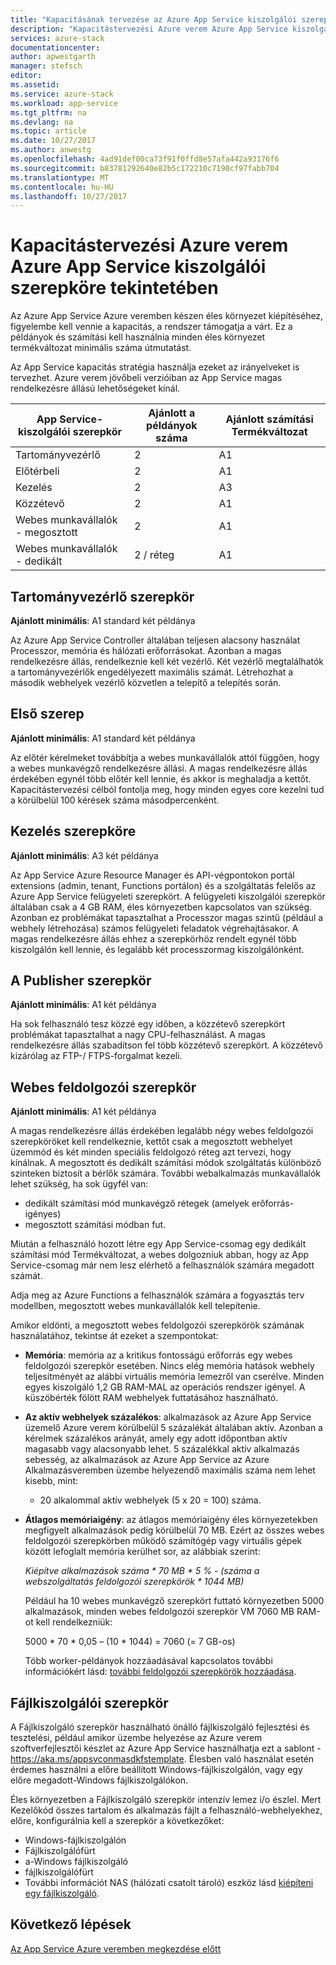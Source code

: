 ```yaml
---
title: "Kapacitásának tervezése az Azure App Service kiszolgálói szerepkörök Azure verem |} Microsoft Docs"
description: "Kapacitástervezési Azure verem Azure App Service kiszolgálói szerepköre tekintetében"
services: azure-stack
documentationcenter: 
author: apwestgarth
manager: stefsch
editor: 
ms.assetid: 
ms.service: azure-stack
ms.workload: app-service
ms.tgt_pltfrm: na
ms.devlang: na
ms.topic: article
ms.date: 10/27/2017
ms.author: anwestg
ms.openlocfilehash: 4ad91def00ca73f91f0ffd8e57afa442a93176f6
ms.sourcegitcommit: b83781292640e82b5c172210c7190cf97fabb704
ms.translationtype: MT
ms.contentlocale: hu-HU
ms.lasthandoff: 10/27/2017
---
```

# <a name="capacity-planning-for-azure-app-service-server-roles-in-azure-stack"></a>Kapacitástervezési Azure verem Azure App Service kiszolgálói szerepköre tekintetében

Az Azure App Service Azure veremben készen éles környezet kiépítéséhez, figyelembe kell vennie a kapacitás, a rendszer támogatja a várt.  Ez a példányok és számítási kell használnia minden éles környezet termékváltozat minimális száma útmutatást.

Az App Service kapacitás stratégia használja ezeket az irányelveket is tervezhet. Azure verem jövőbeli verzióiban az App Service magas rendelkezésre állású lehetőségeket kínál.

| App Service-kiszolgálói szerepkör | Ajánlott a példányok száma | Ajánlott számítási Termékváltozat|
| --- | --- | --- |
| Tartományvezérlő | 2 | A1 |
| Előtérbeli | 2 | A1 |
| Kezelés | 2 | A3 |
| Közzétevő | 2 | A1 |
| Webes munkavállalók - megosztott | 2 | A1 |
| Webes munkavállalók - dedikált | 2 / réteg | A1 |

## <a name="controller-role"></a>Tartományvezérlő szerepkör

**Ajánlott minimális**: A1 standard két példánya

Az Azure App Service Controller általában teljesen alacsony használat Processzor, memória és hálózati erőforrásokat. Azonban a magas rendelkezésre állás, rendelkeznie kell két vezérlő. Két vezérlő megtalálhatók a tartományvezérlők engedélyezett maximális számát. Létrehozhat a második webhelyek vezérlő közvetlen a telepítő a telepítés során.

## <a name="front-end-role"></a>Első szerep

**Ajánlott minimális**: A1 standard két példánya

Az előtér kérelmeket továbbítja a webes munkavállalók attól függően, hogy a webes munkavégző rendelkezésre állási. A magas rendelkezésre állás érdekében egynél több előtér kell lennie, és akkor is meghaladja a kettőt. Kapacitástervezési célból fontolja meg, hogy minden egyes core kezelni tud a körülbelül 100 kérések száma másodpercenként.

## <a name="management-role"></a>Kezelés szerepköre

**Ajánlott minimális**: A3 két példánya

Az App Service Azure Resource Manager és API-végpontokon portál extensions (admin, tenant, Functions portálon) és a szolgáltatás felelős az Azure App Service felügyeleti szerepkört. A felügyeleti kiszolgálói szerepkör általában csak a 4 GB RAM, éles környezetben kapcsolatos van szükség. Azonban ez problémákat tapasztalhat a Processzor magas szintű (például a webhely létrehozása) számos felügyeleti feladatok végrehajtásakor. A magas rendelkezésre állás ehhez a szerepkörhöz rendelt egynél több kiszolgálón kell lennie, és legalább két processzormag kiszolgálónként.

## <a name="publisher-role"></a>A Publisher szerepkör

**Ajánlott minimális**: A1 két példánya

Ha sok felhasználó tesz közzé egy időben, a közzétevő szerepkört problémákat tapasztalhat a nagy CPU-felhasználást. A magas rendelkezésre állás szabadítson fel több közzétevő szerepkört.  A közzétevő kizárólag az FTP-/ FTPS-forgalmat kezeli.

## <a name="web-worker-role"></a>Webes feldolgozói szerepkör

**Ajánlott minimális**: A1 két példánya

A magas rendelkezésre állás érdekében legalább négy webes feldolgozói szerepköröket kell rendelkeznie, kettőt csak a megosztott webhelyet üzemmód és két minden speciális feldolgozó réteg azt tervezi, hogy kínálnak. A megosztott és dedikált számítási módok szolgáltatás különböző szinteken biztosít a bérlők számára. További webalkalmazás munkavállalók lehet szükség, ha sok ügyfél van:
 - dedikált számítási mód munkavégző rétegek (amelyek erőforrás-igényes)
 - megosztott számítási módban fut.

Miután a felhasználó hozott létre egy App Service-csomag egy dedikált számítási mód Termékváltozat, a webes dolgozniuk abban, hogy az App Service-csomag már nem lesz elérhető a felhasználók számára megadott számát.

Adja meg az Azure Functions a felhasználók számára a fogyasztás terv modellben, megosztott webes munkavállalók kell telepítenie.

Amikor eldönti, a megosztott webes feldolgozói szerepkörök számának használatához, tekintse át ezeket a szempontokat:

- **Memória**: memória az a kritikus fontosságú erőforrás egy webes feldolgozói szerepkör esetében. Nincs elég memória hatások webhely teljesítményét az alábbi virtuális memória lemezről van cserélve. Minden egyes kiszolgáló 1,2 GB RAM-MAL az operációs rendszer igényel. A küszöbérték fölött RAM webhelyek futtatásához használható.
- **Az aktív webhelyek százalékos**: alkalmazások az Azure App Service üzemelő Azure verem körülbelül 5 százalékát általában aktív. Azonban a kérelmek százalékos arányát, amely egy adott időpontban aktív magasabb vagy alacsonyabb lehet. 5 százalékkal aktív alkalmazás sebesség, az alkalmazások az Azure App Service az Azure Alkalmazásveremben üzembe helyezendő maximális száma nem lehet kisebb, mint:
    - 20 alkalommal aktív webhelyek (5 x 20 = 100) száma.
- **Átlagos memóriaigény**: az átlagos memóriaigény éles környezetekben megfigyelt alkalmazások pedig körülbelül 70 MB. Ezért az összes webes feldolgozói szerepkörben működő számítógép vagy virtuális gépek között lefoglalt memória kerülhet sor, az alábbiak szerint:

    *Kiépítve alkalmazások száma * 70 MB * 5 % - (száma a webszolgáltatás feldolgozói szerepkörök * 1044 MB)*

   Például ha 10 webes munkavégző szerepkört futtató környezetben 5000 alkalmazások, minden webes feldolgozói szerepkör VM 7060 MB RAM-ot kell rendelkezniük:

   5000 * 70 * 0,05 – (10 * 1044) = 7060 (= 7 GB-os)

   Több worker-példányok hozzáadásával kapcsolatos további információkért lásd: [további feldolgozói szerepkörök hozzáadása](azure-stack-app-service-add-worker-roles.md).

## <a name="file-server-role"></a>Fájlkiszolgálói szerepkör

A Fájlkiszolgáló szerepkör használható önálló fájlkiszolgáló fejlesztési és tesztelési, például amikor üzembe helyezése az Azure verem szoftverfejlesztői készlet az Azure App Service használhatja ezt a sablont - https://aka.ms/appsvconmasdkfstemplate. Élesben való használat esetén érdemes használni a előre beállított Windows-fájlkiszolgálón, vagy egy előre megadott-Windows fájlkiszolgálókon.

Éles környezetben a Fájlkiszolgáló szerepkör intenzív lemez i/o észlel. Mert Kezelőkód összes tartalom és alkalmazás fájlt a felhasználó-webhelyekhez, előre, konfigurálnia kell a szerepkör a következőket:
- Windows-fájlkiszolgálón
- Fájlkiszolgálófürt
- a-Windows fájlkiszolgáló
- fájlkiszolgálófürt
- További információt NAS (hálózati csatolt tároló) eszköz lásd [kiépíteni egy fájlkiszolgáló](azure-stack-app-service-before-you-get-started.md#prepare-the-file-server).

## <a name="next-steps"></a>Következő lépések

[Az App Service Azure veremben megkezdése előtt](azure-stack-app-service-before-you-get-started.md)
